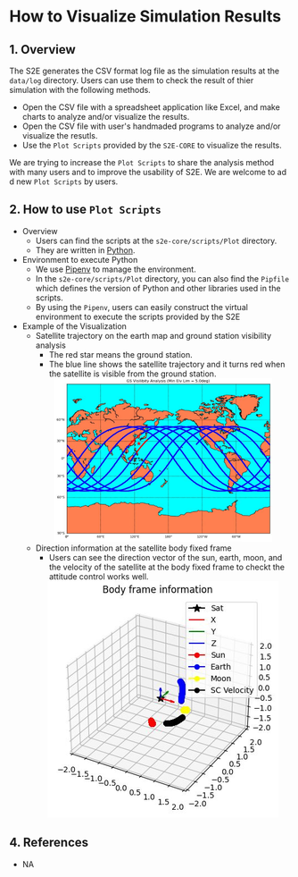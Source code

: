 # How to Visualize Simulation Results

## 1.  Overview
The S2E generates the CSV format log file as the simulation results at the `data/log` directory. Users can use them to check the result of thier simulation with the following methods.  
- Open the CSV file with a spreadsheet application like Excel, and make charts to analyze and/or visualize the results.
- Open the CSV file with user's handmaded programs to analyze and/or visualize the resutls.
- Use the `Plot Scripts` provided by the `S2E-CORE` to visualize the results.

We are trying to increase the `Plot Scripts` to share the analysis method with many users and to improve the usability of S2E. We are welcome to ad d new `Plot Scripts` by users.


## 2. How to use `Plot Scripts`
- Overview
  - Users can find the scripts at the `s2e-core/scripts/Plot` directory.
  - They are written in [Python](https://www.python.org/).
- Environment to execute Python
  - We use [Pipenv](https://pypi.org/project/pipenv/) to manage the environment. 
  - In the `s2e-core/scripts/Plot` directory, you can also find the `Pipfile` which defines the version of Python and other libraries used in the scripts.
  - By using the `Pipenv`, users can easily construct the virtual environment to execute the scripts provided by the S2E
- Example of the Visualization
  - Satellite trajectory on the earth map and ground station visibility analysis
    - The red star means the ground station.
    - The blue line shows the satellite trajectory and it turns red when the satellite is visible from the ground station.
    <div align="center">
      <img src="./figs/plot_gs_visibility.JPG" alt="plot_gs_visibility" style="zoom:50%;" />
    </div>
  - Direction information at the satellite body fixed frame
    - Users can see the direction vector of the sun, earth, moon, and the velocity of the satellite at the body fixed frame to checkt the attitude control works well.
    <div align="center">
      <img src="./figs/plot_body_frame_info.JPG" alt="plot_gs_visibility" style="zoom:100%;" />
    </div>

## 4. References
- NA
